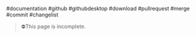 #documentation #github #githubdesktop #download #pullrequest #merge #commit #changelist

>⛔This page is incomplete.